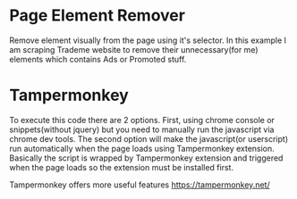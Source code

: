 # Page Element Remover
Remove element visually from the page using it's selector. In this example I am scraping Trademe website to remove their unnecessary(for me) elements which contains Ads or Promoted stuff.

# Tampermonkey
To execute this code there are 2 options. First, using chrome console or snippets(without jquery) but you need to manually run the javascript via chrome dev tools.
The second option will make the javascript(or userscript) run automatically when the page loads using Tampermonkey extension. Basically the script is wrapped by Tampermonkey extension and triggered when the page loads so the extension must be installed first.

Tampermonkey offers more useful features
https://tampermonkey.net/

